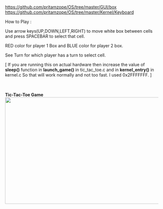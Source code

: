 <a href="https://github.com/pritamzope/OS/tree/master/GUI/box">https://github.com/pritamzope/OS/tree/master/GUI/box</a>
<a href="https://github.com/pritamzope/OS/tree/master/Kernel/Keyboard">https://github.com/pritamzope/OS/tree/master/Kernel/Keyboard</a>


How to Play :

Use arrow keys(UP,DOWN,LEFT,RIGHT) to move white box between cells and press SPACEBAR to select that cell.

RED color for player 1 Box and BLUE color for player 2 box.

See Turn for which player has a turn to select cell.


[ If you are running this on actual hardware then increase the value of <b>sleep()</b> function in <b>launch_game()</b> in tic_tac_toe.c and in <b>kernel_entry()</b> in kernel.c So that will work normally and not too fast.
I used 0x2FFFFFFF. ]

<br/>
<br/>
<b>Tic-Tac-Toe Game</b>
<br/>
<img src="https://raw.githubusercontent.com/pritamzope/OS/master/Tic-Tac-Toe/tic_tac_toe.png" width="600" height="350"/>
<br/>
